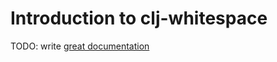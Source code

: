 # Introduction to clj-whitespace

TODO: write [great documentation](http://jacobian.org/writing/what-to-write/)
